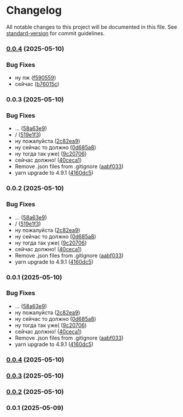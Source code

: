 # Changelog

All notable changes to this project will be documented in this file. See [standard-version](https://github.com/conventional-changelog/standard-version) for commit guidelines.

### [0.0.4](https://github.com/Kramarich000/messenger-app/compare/v0.0.3...v0.0.4) (2025-05-10)


### Bug Fixes

* ну пж ([f590559](https://github.com/Kramarich000/messenger-app/commit/f590559d4168410078e2e66f0881c456c243856d))
* сейчас ([b76015c](https://github.com/Kramarich000/messenger-app/commit/b76015ce792898b6ced7b982a3840a8df8259dc1))

### 0.0.3 (2025-05-10)


### Bug Fixes

* ... ([58a63e9](https://github.com/Kramarich000/messenger-app/commit/58a63e9a7e64fddd34b28b18199bac9605727981))
* / ([519e1f3](https://github.com/Kramarich000/messenger-app/commit/519e1f3da93b02dd26d1c60c0b93f3b84d46349a))
* ну пожалуйста ([2c82ea9](https://github.com/Kramarich000/messenger-app/commit/2c82ea9a4bf178486cf441310ddcae95b29bfeab))
* ну сейчас то должно ([0d685a8](https://github.com/Kramarich000/messenger-app/commit/0d685a834f5812cf989e2ae3a52254e434da03ce))
* ну тогда так уже( ([9c20706](https://github.com/Kramarich000/messenger-app/commit/9c20706bde56a9ad39fa29343aee741a4e610ff6))
* сейчас должно! ([40ceca1](https://github.com/Kramarich000/messenger-app/commit/40ceca157611f365c4d115969441604cf9e888ac))
* Remove .json files from .gitignore ([aabf033](https://github.com/Kramarich000/messenger-app/commit/aabf0332fdcc75b7c43dcc96faadc32234b2f873))
* yarn upgrade to 4.9.1 ([4160dc5](https://github.com/Kramarich000/messenger-app/commit/4160dc5fee1f3cb0c176085b807de4e720af2832))

### 0.0.2 (2025-05-10)


### Bug Fixes

* ... ([58a63e9](https://github.com/Kramarich000/messenger-app/commit/58a63e9a7e64fddd34b28b18199bac9605727981))
* / ([519e1f3](https://github.com/Kramarich000/messenger-app/commit/519e1f3da93b02dd26d1c60c0b93f3b84d46349a))
* ну пожалуйста ([2c82ea9](https://github.com/Kramarich000/messenger-app/commit/2c82ea9a4bf178486cf441310ddcae95b29bfeab))
* ну сейчас то должно ([0d685a8](https://github.com/Kramarich000/messenger-app/commit/0d685a834f5812cf989e2ae3a52254e434da03ce))
* ну тогда так уже( ([9c20706](https://github.com/Kramarich000/messenger-app/commit/9c20706bde56a9ad39fa29343aee741a4e610ff6))
* сейчас должно! ([40ceca1](https://github.com/Kramarich000/messenger-app/commit/40ceca157611f365c4d115969441604cf9e888ac))
* Remove .json files from .gitignore ([aabf033](https://github.com/Kramarich000/messenger-app/commit/aabf0332fdcc75b7c43dcc96faadc32234b2f873))
* yarn upgrade to 4.9.1 ([4160dc5](https://github.com/Kramarich000/messenger-app/commit/4160dc5fee1f3cb0c176085b807de4e720af2832))

### 0.0.1 (2025-05-10)


### Bug Fixes

* ... ([58a63e9](https://github.com/Kramarich000/messenger-app/commit/58a63e9a7e64fddd34b28b18199bac9605727981))
* ну пожалуйста ([2c82ea9](https://github.com/Kramarich000/messenger-app/commit/2c82ea9a4bf178486cf441310ddcae95b29bfeab))
* ну сейчас то должно ([0d685a8](https://github.com/Kramarich000/messenger-app/commit/0d685a834f5812cf989e2ae3a52254e434da03ce))
* ну тогда так уже( ([9c20706](https://github.com/Kramarich000/messenger-app/commit/9c20706bde56a9ad39fa29343aee741a4e610ff6))
* сейчас должно! ([40ceca1](https://github.com/Kramarich000/messenger-app/commit/40ceca157611f365c4d115969441604cf9e888ac))
* Remove .json files from .gitignore ([aabf033](https://github.com/Kramarich000/messenger-app/commit/aabf0332fdcc75b7c43dcc96faadc32234b2f873))
* yarn upgrade to 4.9.1 ([4160dc5](https://github.com/Kramarich000/messenger-app/commit/4160dc5fee1f3cb0c176085b807de4e720af2832))

### [0.0.4](https://github.com/Kramarich000/messenger-app/compare/v0.0.3...v0.0.4) (2025-05-10)

### [0.0.3](https://github.com/Kramarich000/messenger-app/compare/v0.0.2...v0.0.3) (2025-05-10)

### [0.0.2](https://github.com/Kramarich000/messenger-app/compare/v0.0.1...v0.0.2) (2025-05-10)

### 0.0.1 (2025-05-09)
